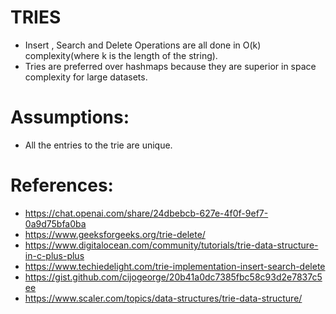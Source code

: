 # TRIES
- Insert , Search and Delete Operations are all done in O(k) complexity(where k is the length of the string).
- Tries are preferred over hashmaps because they are superior in space complexity for large datasets.
# Assumptions:
- All the entries to the trie are unique.
   
# References:
- https://chat.openai.com/share/24dbebcb-627e-4f0f-9ef7-0a9d75bfa0ba
- https://www.geeksforgeeks.org/trie-delete/
- https://www.digitalocean.com/community/tutorials/trie-data-structure-in-c-plus-plus
- https://www.techiedelight.com/trie-implementation-insert-search-delete
- https://gist.github.com/cijogeorge/20b41a0dc7385fbc58c93d2e7837c5ee
- https://www.scaler.com/topics/data-structures/trie-data-structure/


